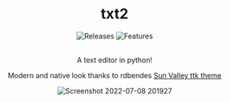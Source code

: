 <div align="center">

# txt2
<a style="text-decoration:none" href="https://github.com/not-nef/txt2/releases">
    <img src="https://img.shields.io/github/v/release/not-nef/txt2?display_name=release&include_prereleases" alt="Releases" />
</a>
<a style="text-decoration:none" href="FEATURES.md">
    <img src="https://img.shields.io/badge/Features-0.2-blue" alt="Features" />
</a>
<br><br>

A text editor in python!

Modern and native look thanks to rdbendes [Sun Valley ttk theme](https://github.com/rdbende/Sun-Valley-ttk-theme)

![Screenshot 2022-07-08 201927](https://user-images.githubusercontent.com/83908932/178049426-550f9414-8f25-489c-a37f-8c4d9aae6aa5.png)
